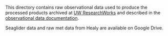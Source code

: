 This directory contains raw observational data used to produce the processed products archived at [UW ResearchWorks](http://hdl.handle.net/1773/47135) and described in the [observational data documentation](https://github.com/lauracrews/meltwaterAdvection/blob/main/docs/dataDocumentation.md).

Seaglider data and raw met data from Healy are available on Google Drive. 
